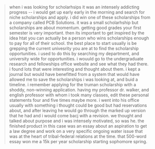 > when i was looking for scholarhsips it was an intensely addicting progress -- i would get up early early in the morning and search for niche scholarships and apply. i did win one of these scholarships from a company called PCB Solutions. it was a small scholarhship but scholarships are about momentum. getting good grades your first semester is very important. then its important to get inspired by the idea htat you can actually be a person who wins scholarships enough to pay for all of their school. the best place to start usually is be grepping the current univesrity you are at to find the scholarship opportunities. i used to do this by searching my department, and university wide for opportunities. i wouuld go to the undergraduate research and fellowships office website and see what they had there. i found lots that were interesting and thought about them. i kept a journal but would have benefitted from a system that would have allowed me to save the scholarships i was looking at, and buid a timeline. i remember applying for the truman scholarship with a shoddy, non-winning application. having my professor dr. walker, and english professor with whom i took many classes, edit these personal statements four and five times maybe more. i went into his office usually with something i thought could be good but had reservations about, and after leaving he would go through the marked up version that he had and i would come bacj with a revision. we thought and talked about purpose and i was intensely motivated, so was he. the finished product in this case was an essay about an aspiration to get a law degree and work on a very specific ongoing water issue that was at the heart of tribal-federal relations at the time. that 500-word essay won me a 15k per year scholarship starting sophomore spring. 
